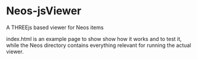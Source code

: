 # Neos-jsViewer
 A THREEjs based viewer for Neos items

 index.html is an example page to show show how it works and to test it, while the Neos directory contains everything relevant for running the actual viewer.
